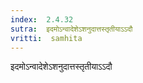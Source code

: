 ```yaml
---
index:  2.4.32
sutra:  इदमोऽन्वादेशेऽशनुदात्तस्तृतीयाऽऽदौ
vritti:  samhita 
---
```


इदमोऽन्वादेशेऽशनुदात्तस्तृतीयाऽऽदौ

